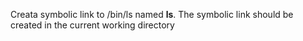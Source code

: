 Creata symbolic link to /bin/ls named __ls__. The symbolic link should be created in the current working directory
